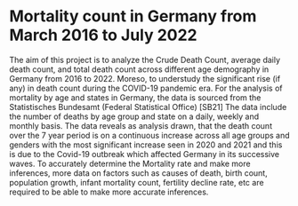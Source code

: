 # Mortality count in Germany from March 2016 to July 2022

The aim of this project is to analyze the Crude Death Count, average daily death count, and total death count across different age demography in Germany from 2016 to 2022. 
Moreso, to understudy the significant rise  (if any) in death count during the COVID-19 pandemic era.
For the analysis of mortality by age and states in Germany, the data is sourced from the Statistisches Bundesamt (Federal Statistical Office) [SB21]
The data include the number of deaths by age group and state on a daily, weekly and monthly basis.
The data reveals as analysis drawn, that the death count over the 7 year period is on a continuous increase across all age groups and genders with the most significant
increase seen in 2020 and 2021 and this is due to the Covid-19 outbreak which affected Germany in its successive waves. To accurately determine the Mortality rate and
make more inferences, more data on factors such as causes of death, birth count, population growth, infant mortality count, fertility decline rate, etc are required to
be able to make more accurate inferences.

